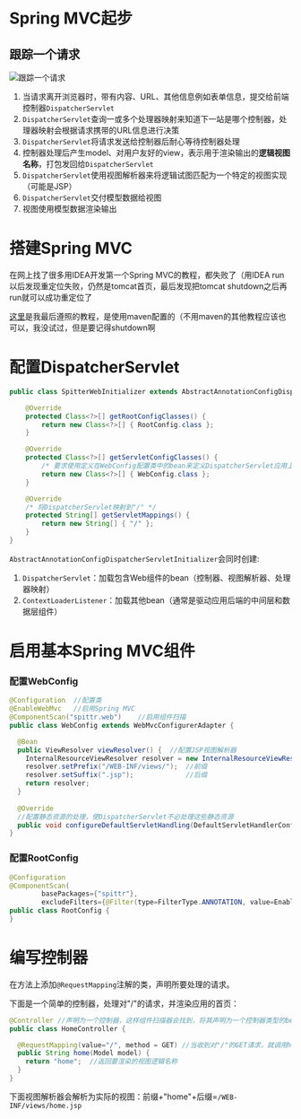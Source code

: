 # Spring MVC起步

## 跟踪一个请求

![跟踪一个请求](/Users/positif/Documents/Notes/Spring/images/跟踪一个请求.png)

1. 当请求离开浏览器时，带有内容、URL、其他信息例如表单信息，提交给前端控制器`DispatcherServlet`
2. `DispatcherServlet`查询一或多个处理器映射来知道下一站是哪个控制器，处理器映射会根据请求携带的URL信息进行决策
3. `DispatcherServlet`将请求发送给控制器后耐心等待控制器处理
4. 控制器处理后产生model、对用户友好的view，表示用于渲染输出的**逻辑视图名称**，打包发回给`DispatcherServlet`
5. `DispatcherServlet`使用视图解析器来将逻辑试图匹配为一个特定的视图实现（可能是JSP）
6. `DispatcherServlet`交付模型数据给视图
7. 视图使用模型数据渲染输出

# 搭建Spring MVC

在网上找了很多用IDEA开发第一个Spring MVC的教程，都失败了（用IDEA run以后发现重定位失败，仍然是tomcat首页，最后发现把tomcat shutdown之后再run就可以成功重定位了

[这里](https://my.oschina.net/gaussik/blog/385697)是我最后遵照的教程，是使用maven配置的（不用maven的其他教程应该也可以，我没试过，但是要记得shutdown啊



# 配置DispatcherServlet

```java
public class SpitterWebInitializer extends AbstractAnnotationConfigDispatcherServletInitializer {

    @Override
    protected Class<?>[] getRootConfigClasses() {
        return new Class<?>[] { RootConfig.class };
    }

    @Override
    protected Class<?>[] getServletConfigClasses() {
       	/* 要求使用定义在WebConfig配置类中的bean来定义DispatcherServlet应用上下文 */
        return new Class<?>[] { WebConfig.class };
    }

    @Override
    /* 将DispatcherServlet映射到"/" */
    protected String[] getServletMappings() {
        return new String[] { "/" };
    }
}
```
`AbstractAnnotationConfigDispatcherServletInitializer`会同时创建:

1. `DispatcherServlet`：加载包含Web组件的bean（控制器、视图解析器、处理器映射）
2. `ContextLoaderListener`：加载其他bean（通常是驱动应用后端的中间层和数据层组件）



# 启用基本Spring MVC组件

### 配置WebConfig

```java
@Configuration	//配置类
@EnableWebMvc	//启用Spring MVC
@ComponentScan("spittr.web")    //启用组件扫描
public class WebConfig extends WebMvcConfigurerAdapter {

  @Bean
  public ViewResolver viewResolver() {  //配置JSP视图解析器
    InternalResourceViewResolver resolver = new InternalResourceViewResolver();
    resolver.setPrefix("/WEB-INF/views/");	//前缀
    resolver.setSuffix(".jsp");				//后缀
    return resolver;
  }
  
  @Override
  //配置静态资源的处理，使DispatcherServlet不必处理这些静态资源
  public void configureDefaultServletHandling(DefaultServletHandlerConfigurer configurer) {	configurer.enable(); }
}
```

### 配置RootConfig

```java
@Configuration
@ComponentScan(
        basePackages={"spittr"},
        excludeFilters={@Filter(type=FilterType.ANNOTATION, value=EnableWebMvc.class) })
public class RootConfig {
}
```



# 编写控制器

在方法上添加`@RequestMapping`注解的类，声明所要处理的请求。

下面是一个简单的控制器，处理对"/"的请求，并渲染应用的首页：

```java
@Controller	//声明为一个控制器，这样组件扫描器会找到，将其声明为一个控制器类型的bean
public class HomeController {

  @RequestMapping(value="/", method = GET) //当收到对"/"的GET请求，就调用home()方法
  public String home(Model model) {
    return "home";	//返回要渲染的视图逻辑名称
  }
}
```

下面视图解析器会解析为实际的视图：前缀+"home"+后缀=`/WEB-INF/views/home.jsp`